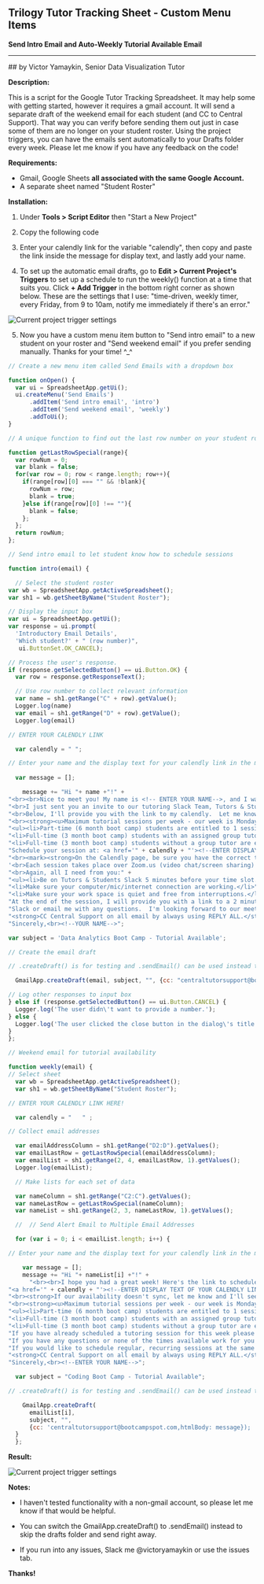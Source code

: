 ## Trilogy Tutor Tracking Sheet - Custom Menu Items 
**Send Intro Email and Auto-Weekly Tutorial Available Email**
<hr>
## by Victor Yamaykin, Senior Data Visualization Tutor

**Description:**

This is a script for the Google Tutor Tracking Spreadsheet. It may help some with getting started, however it requires a gmail account.
It will send a separate draft of the weekend email for each student (and CC to Central Support). That way you can verify before sending them out just in case some of them are no longer on your student roster. Using the project triggers, you can have the emails sent automatically to your Drafts folder every week. Please let me know if you have any feedback on the code!

**Requirements:**

* Gmail, Google Sheets **all associated with the same Google Account.**
* A separate sheet named "Student Roster"

**Installation:**

1. Under **Tools > Script Editor** then "Start a New Project"

2. Copy the following code

3. Enter your calendly link for the variable "calendly", then copy and paste the link inside the message for display text, and lastly add your name. 

4. To set up the automatic email drafts, go to **Edit > Current Project's Triggers** to set up a schedule to run the weekly() function at a time that suits you. Click **+ Add Trigger** in the bottom right corner as shown below. These are the settings that I use: "time-driven, weekly timer, every Friday, from 9 to 10am, notify me immediately if there's an error."

![Current project trigger settings](/images/project-trigger-setup.png)

5. Now you have a custom menu item button to "Send intro email" to a new student on your roster and "Send weekend email" if you prefer sending manually. Thanks for your time! ^_^

```javascript
// Create a new menu item called Send Emails with a dropdown box

function onOpen() {
  var ui = SpreadsheetApp.getUi();
  ui.createMenu('Send Emails')
      .addItem('Send intro email', 'intro')
      .addItem('Send weekend email', 'weekly')
      .addToUi();
}

// A unique function to find out the last row number on your student roster

function getLastRowSpecial(range){
  var rowNum = 0;
  var blank = false;
  for(var row = 0; row < range.length; row++){
    if(range[row][0] === "" && !blank){
      rowNum = row;
      blank = true;
    }else if(range[row][0] !== ""){
      blank = false;
    };
  };
  return rowNum;
};

// Send intro email to let student know how to schedule sessions

function intro(email) {

  // Select the student roster
var wb = SpreadsheetApp.getActiveSpreadsheet();
var sh1 = wb.getSheetByName("Student Roster");

// Display the input box   
var ui = SpreadsheetApp.getUi();
var response = ui.prompt(
  'Introductory Email Details', 
  'Which student?' + " (row number)", 
   ui.ButtonSet.OK_CANCEL);

// Process the user's response.
if (response.getSelectedButton() == ui.Button.OK) {
  var row = response.getResponseText();

  // Use row number to collect relevant information
  var name = sh1.getRange("C" + row).getValue();
  Logger.log(name)
  var email = sh1.getRange("D" + row).getValue();
  Logger.log(email)

// ENTER YOUR CALENDLY LINK 

  var calendly = " "; 

// Enter your name and the display text for your calendly link in the message below
 
  var message = []; 

    message += "Hi "+ name +"!" + 
"<br><br>Nice to meet you! My name is <!-- ENTER YOUR NAME-->, and I was assigned to be your tutor. I am a graduate of the YOUR AREA OF STUDY Coding Boot Camp so I understand the challenges you're facing in the boot camp very well!<br>" +
"<br>I just sent you an invite to our tutoring Slack Team, Tutors & Students. This is where we will be communicating through Direct Message (DM).  Let me know if you don't see the invite or have any issues getting signed up.  Please send me a direct message once you create your account there. You can DM me on that Slack by using my Slack name @YOUR SLACK NAME. Make sure to have that Slack available on your mobile phone so that you can message me if there are problems with wifi, etc.<br>" +
"<br>Below, I'll provide you with the link to my calendly.  Let me know which of those time slots works best for you and we can schedule a session. If our availability doesn't sync, let me know and I'll see if we can figure something out.</strong><br>" +
"<br><strong><u>Maximum tutorial sessions per week - our week is Monday - Sunday.</u></strong><br>" +
"<ul><li>Part-time (6 month boot camp) students are entitled to 1 session per week.</li>" +
"<li>Full-time (3 month boot camp) students with an assigned group tutor will receive 1 one-on-one session and 1 group session per week.</li>" +
"<li>Full-time (3 month boot camp) students without a group tutor are entitled to 2 one-on-one sessions per week.</li></ul>" +
"Schedule your session at: <a href='" + calendly + "'><!--ENTER DISPLAY TEXT OF YOUR CALENDLY LINK HERE--></a><br>" + 
"<br><mark><strong>On the Calendly page, be sure you have the correct time zone selected in the section labeled 'Times are in'</strong></mark><br>" +
'<br>Each session takes place over Zoom.us (video chat/screen sharing) and lasts about 50 minutes. I\'ll email you the Zoom.us link the day before our scheduled time. (If you have not used zoom before please join the meeting at least 15 minutes early as it may have you download and install some software.)<br>' +  
"<br>Again, all I need from you:" +
"<ul><li>Be on Tutors & Students Slack 5 minutes before your time slot.</li>" +
"<li>Make sure your computer/mic/internet connection are working.</li>" +
"<li>Make sure your work space is quiet and free from interruptions.</li></ul>" +
"At the end of the session, I will provide you with a link to a 2 minute evaluation form that you are required to complete.<br><br>" +
"Slack or email me with any questions.  I'm looking forward to our meeting!<br><br>" +
"<strong>CC Central Support on all email by always using REPLY ALL.</strong><br><br>" +
"Sincerely,<br><!--YOUR NAME-->";

var subject = 'Data Analytics Boot Camp - Tutorial Available';

// Create the email draft

// .createDraft() is for testing and .sendEmail() can be used instead to mail directly 

  GmailApp.createDraft(email, subject, "", {cc: "centraltutorsupport@bootcampspot.com", htmlBody: message});

// Log other responses to input box 
} else if (response.getSelectedButton() == ui.Button.CANCEL) {
  Logger.log('The user didn\'t want to provide a number.');
} else {
  Logger.log('The user clicked the close button in the dialog\'s title bar.');
}
};

// Weekend email for tutorial availability

function weekly(email) {
// Select sheet
  var wb = SpreadsheetApp.getActiveSpreadsheet();
  var sh1 = wb.getSheetByName("Student Roster");

// ENTER YOUR CALENDLY LINK HERE!

  var calendly = "   " ; 

// Collect email addresses

  var emailAddressColumn = sh1.getRange("D2:D").getValues();
  var emailLastRow = getLastRowSpecial(emailAddressColumn);
  var emailList = sh1.getRange(2, 4, emailLastRow, 1).getValues();
  Logger.log(emailList);

  // Make lists for each set of data

  var nameColumn = sh1.getRange("C2:C").getValues();
  var nameLastRow = getLastRowSpecial(nameColumn);
  var nameList = sh1.getRange(2, 3, nameLastRow, 1).getValues();

  //  // Send Alert Email to Multiple Email Addresses

  for (var i = 0; i < emailList.length; i++) {

// Enter your name and the display text for your calendly link in the message below

    var message = [];
    message += "Hi "+ nameList[i] +"!" +
      "<br><br>I hope you had a great week! Here's the link to schedule another tutoring session if you wish:<br><br>" +
"<a href='" + calendly + "'><!--ENTER DISPLAY TEXT OF YOUR CALENDLY LINK HERE--></a>" + "<br><br><mark><strong>On the Calendly page, be sure you have the correct time zone selected in the section labeled 'Times are in'</strong></mark>" +
"<br><strong>If our availability doesn't sync, let me know and I'll see if we can figure something out.</strong><br>" +
"<br><strong><u>Maximum tutorial sessions per week - our week is Monday - Sunday.</u></strong><br>" +
"<ul><li>Part-time (6 month boot camp) students are entitled to 1 session per week.</li>" +
"<li>Full-time (3 month boot camp) students with an assigned group tutor will receive 1 one-on-one session and 1 group session per week.</li>" +
"<li>Full-time (3 month boot camp) students without a group tutor are entitled to 2 one-on-one sessions per week.</li></ul>" +
"If you have already scheduled a tutoring session for this week please ignore this email.<br><br>" +
"If you have any questions or none of the times available work for you please let me know and I would be happy to help.<br><br>" +
"If you would like to schedule regular, recurring sessions at the same day/time each week, just let me know by REPLY ALL and we can work it out.  This is particularly useful if you have a strict schedule so you won't have to compete for time on my calendar.<br><br>" +
"<strong>CC Central Support on all email by always using REPLY ALL.</strong><br><br>" +
"Sincerely,<br><!--ENTER YOUR NAME-->";

  var subject = "Coding Boot Camp - Tutorial Available";

// .createDraft() is for testing and .sendEmail() can be used instead to mail directly 

    GmailApp.createDraft(
      emailList[i],
      subject, "",
      {cc: 'centraltutorsupport@bootcampspot.com,htmlBody: message});
  }
  };   


```

**Result:**

![Current project trigger settings](/images/script-editor-example.png)


**Notes:**

* I haven't tested functionality with a non-gmail account, so please let me know if that would be helpful. 

* You can switch the GmailApp.createDraft() to .sendEmail() instead to skip the drafts folder and send right away.

* If you run into any issues, Slack me @victoryamaykin or use the issues tab.

**Thanks!**
